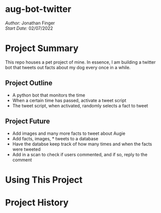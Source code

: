 # aug-bot-twitter
_Author:_ Jonathan Finger  
_Start Date:_ 02/07/2022

# Project Summary
This repo houses a pet project of mine. In essence, I am building a twitter bot that tweets out facts about my dog every once in a while.


## Project Outline
* A python bot that monitors the time
* When a certain time has passed, activate a tweet script
* The tweet script, when activated, randomly selects a fact to tweet


## Project Future
* Add images and many more facts to tweet about Augie
* Add facts, images, * tweets to a database
* Have the databse keep track of how many times and when the facts were tweeted
* Add in a scan to check if users commented, and if so, reply to the comment


# Using This Project


# Project History